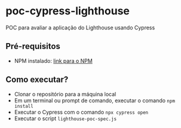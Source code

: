 # poc-cypress-lighthouse
POC para avaliar a aplicação do Lighthouse usando Cypress
## Pré-requisitos
* NPM instalado: [link para o NPM](https://www.npmjs.com/)
## Como executar?
* Clonar o repositório para a máquina local
* Em um terminal ou prompt de comando, executar o comando ```npm install```
* Executar o Cypress com o comando ```npx cypress open```
* Executar o script ```lighthouse-poc-spec.js```